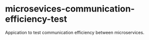 # microsevices-communication-efficiency-test
 Appication to test communication efficiency between microservices.
